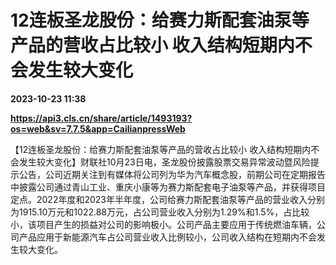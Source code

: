 # 12连板圣龙股份：给赛力斯配套油泵等产品的营收占比较小 收入结构短期内不会发生较大变化

**2023-10-23 11:38**

**https://api3.cls.cn/share/article/1493193?os=web&sv=7.7.5&app=CailianpressWeb**

【12连板圣龙股份：给赛力斯配套油泵等产品的营收占比较小 收入结构短期内不会发生较大变化】财联社10月23日电，圣龙股份披露股票交易异常波动暨风险提示公告，公司近期关注到有媒体将公司列为华为汽车概念股，前期公司在定期报告中披露公司通过青山工业、重庆小康等为赛力斯配套电子油泵等产品，并获得项目定点。2022年度和2023年半年度，公司给赛力斯配套油泵等产品的营业收入分别为1915.10万元和1022.88万元，占公司营业收入分别为1.29%和1.5%，占比较小，该项目产生的损益对公司的影响极小。公司产品主要应用于传统燃油车辆，公司产品应用于新能源汽车占公司营业收入比例较小，公司收入结构在短期内不会发生较大变化。